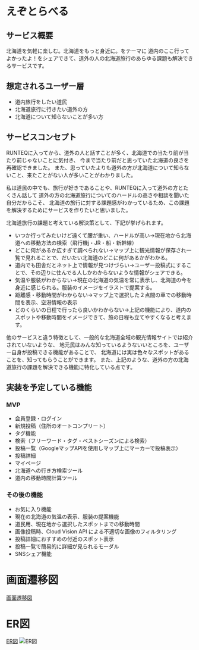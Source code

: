# えぞとらべる

## サービス概要
北海道を気軽に楽しむ。北海道をもっと身近に。をテーマに
道内のここ行ってよかったよ！をシェアできて、道外の人の北海道旅行のあらゆる課題も解決できるサービスです。

## 想定されるユーザー層
- 道内旅行をしたい道民
- 北海道旅行に行きたい道外の方
- 北海道について知らないことが多い方

## サービスコンセプト
RUNTEQに入ってから、道外の人と話すことが多く、北海道での当たり前が当たり前じゃないことに気付き、
今まで当たり前だと思っていた北海道の良さを再確認できました。
また、思っていたよりも道外の方が北海道について知らないこと、来たことがない人が多いことがわかりました。

私は道民の中でも、旅行が好きであることや、RUNTEQに入って道外の方とたくさん話して
道外の方の北海道旅行についてのハードルの高さや相談を聞いた自分だからこそ、
北海道の旅行に対する課題感がわかっているため、この課題を解決するためにサービスを作りたいと思いました。

北海道旅行の課題と考えている解決策として、下記が挙げられます。
- いつか行ってみたいけど遠くて腰が重い、ハードルが高い→現在地から北海道への移動方法の検索（飛行機j・JR・船・新幹線）
- どこに何があるか広すぎて調べられない→マップ上に観光情報が保存され一覧で見れることで、だいたい北海道のどこに何があるかがわかる。
- 道内でも田舎だとネット上で情報が見つけづらい→ユーザー投稿式にすることで、その辺りに住んでる人しかわからないような情報がシェアできる。
- 気温や服装がわからない→現在の北海道の気温を常に表示し、北海道の今を身近に感じられる。服装のイメージをイラストで提案する。
- 距離感・移動時間がわからない→マップ上で選択した２点間の車での移動時間を表示、空港情報の表示
- どのくらいの日程で行ったら良いかわからない→上記の機能により、道内のスポットや移動時間をイメージできて、旅の日程も立てやすくなると考えます。

他のサービスと違う特徴として、一般的な北海道全域の観光情報サイトでは紹介されていないような、
地元民はみんな知っているようないいところを、ユーザー自身が投稿できる機能があることで、
北海道には実は色々なスポットがあることを、知ってもらうことができます。
また、上記のような、道外の方の北海道旅行の課題を解決できる機能に特化している点です。

## 実装を予定している機能
### MVP
- 会員登録・ログイン
- 新規投稿（住所のオートコンプリート）
- タグ機能
- 検索（フリーワード・タグ・ベストシーズンによる検索）
- 投稿一覧（GoogleマップAPIを使用しマップ上にマーカーで投稿表示）
- 投稿詳細
- マイページ
- 北海道への行き方検索ツール
- 道内の移動時間計算ツール

### その後の機能
- お気に入り機能
- 現在の北海道の気温の表示、服装の提案機能
- 道民用、現在地から選択したスポットまでの移動時間
- 画像投稿時、Cloud Vision API による不適切な画像のフィルタリング
- 投稿詳細におすすめの付近のスポット表示
- 投稿一覧で簡易的に詳細が見られるモーダル
- SNSシェア機能

# 画面遷移図
[画面遷移図](https://www.figma.com/file/1bu9uJrkJA8C3co6Cy6M6S/%E7%94%BB%E9%9D%A2%E9%81%B7%E7%A7%BB%E5%9B%B3?type=design&node-id=0%3A1&mode=design&t=OwQoE9KWkLR1Z7BS-1)

# ER図
[ER図](https://drive.google.com/file/d/1VFlqP7LpmPeLeLxDNjfHq6Y78MS9qXYv/view?usp=sharing)
![ER図](https://github.com/satou-haruka-37/hokkaido_travel/assets/130155208/821816ce-6dc3-4d4c-842a-95d41ad4bdd4)

